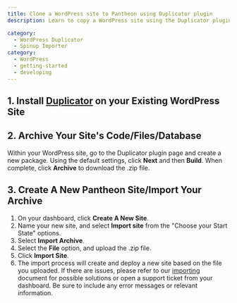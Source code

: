 ```yaml
---
title: Clone a WordPress site to Pantheon using Duplicator plugin
description: Learn to copy a WordPress site using the Duplicator plugin on Pantheon.

category:
  - WordPress Duplicator
  - Spinup Importer
category:
  - WordPress
  - getting-started
  - developing
---
```


## 1. Install [Duplicator](https://wordpress.org/plugins/duplicator/) on your Existing WordPress Site

## 2. Archive Your Site's Code/Files/Database

Within your WordPress site, go to the Duplicator plugin page and create a new package. Using the default settings, click **Next** and then **Build**. When complete, click **Archive** to download the .zip file.

## 3. Create A New Pantheon Site/Import Your Archive

1. On your dashboard, click **Create A New Site**.
2. Name your new site, and select **Import site** from the "Choose your Start State" options. 
3. Select **Import Archive**.
4. Select the **File** option, and upload the .zip file. 
5. Click **Import Site**.
6. The import process will create and deploy a new site based on the file you uploaded. If there are issues, please refer to our [importing](/articles/drupal/importing-an-existing-drupal-site-to-pantheon#importing-an-existing-site) document for possible solutions or open a support ticket from your dashboard. Be sure to include any error messages or relevant information.
